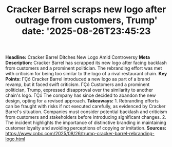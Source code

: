 ﻿---
title: "Cracker Barrel scraps new logo after outrage from customers, Trump'
date: '2025-08-26T23:45:23"
category: "Markets"
summary: ""
slug: "cracker barrel scraps new logo after outrage from customers "
source_urls:
  - "https://www.cnbc.com/2025/08/26/trump-cracker-barrel-rebranding-logo.html"
seo:
  title: "Cracker Barrel scraps new logo after outrage from customers, Trump | Hash n Hedge'
  description: '"
  keywords: ["news", "markets", "brief"]
---
**Headline:** Cracker Barrel Ditches New Logo Amid Controversy  **Meta Description:** Cracker Barrel has scrapped its new logo after facing backlash from customers and a prominent politician. The rebranding effort was met with criticism for being too similar to the logo of a rival restaurant chain.  **Key Points:**  ΓÇó Cracker Barrel introduced a new logo as part of a brand revamp, but it faced swift criticism. ΓÇó Customers and a prominent politician, Trump, expressed disapproval over the similarity to another chain's logo. ΓÇó The company has since decided to abandon the new design, opting for a revised approach.  **Takeaways:**  1. Rebranding efforts can be fraught with risks if not executed carefully, as evidenced by Cracker Barrel's situation. Companies must consider potential backlash and criticism from customers and stakeholders before introducing significant changes. 2. The incident highlights the importance of distinctive branding in maintaining customer loyalty and avoiding perceptions of copying or imitation.  **Sources:**  https://www.cnbc.com/2025/08/26/trump-cracker-barrel-rebranding-logo.html 
